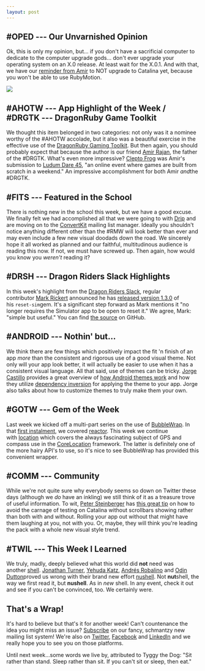 ```yaml
---
layout: post
---
```


#OPED --- Our Unvarnished Opinion
-------------------------------

Ok, this is only my opinion, but... if you don't have a sacrificial computer to dedicate to the computer upgrade gods... don't ever upgrade your operating system on an X.0 release. At least wait for the X.0.1. And with that, we have our [reminder from Amir](https://el2.convertkit-mail2.com/c/preview/pxtehquk/aHR0cHM6Ly9tb3Rpb25lZXJzLnNsYWNrLmNvbS9hcmNoaXZlcy9DMDU1UkRMUzAvcDE1NzEwODU0NDcwODk5MDA=) to NOT upgrade to Catalina yet, because you won't be able to use RubyMotion. 

![](https://files.convertkitcdnn2.com/assets/pictures/197237/2534309/amir.jpg)

#AHOTW --- App Highlight of the Week / #DRGTK --- DragonRuby Game Toolkit
---------------------------------------------------------------------

We thought this item belonged in two categories: not only was it a nominee worthy of the #AHOTW accolade, but it also was a beautiful exercise in the effective use of the [DragonRuby Gaming Toolkit](https://el2.convertkit-mail2.com/c/preview/x6cph3u8/aHR0cHM6Ly9kcmFnb25ydWJ5Lml0Y2guaW8vZHJhZ29ucnVieS1ndGs=). But then again, you should probably expect that because the author is our friend [Amir Rajan](https://el2.convertkit-mail2.com/c/preview/6zsehouv/aHR0cHM6Ly9hbWlycmFqYW4uaXRjaC5pbw==), the father of the #DRGTK. What's even more impressive? [Clepto Frog](https://el2.convertkit-mail2.com/c/preview/kgamh2ug/aHR0cHM6Ly9hbWlycmFqYW4uaXRjaC5pby9jbGVwdG8tZnJvZw==) was Amir's submission to [Ludum Dare 45](https://el2.convertkit-mail2.com/c/preview/59bvh8up/aHR0cHM6Ly9sZGphbS5jb20=), "an online event where games are built from scratch in a weekend." An impressive accomplishment for both Amir *and*the #DRGTK.

#FITS --- Featured in the School
------------------------------

There is nothing new in the school this week, but we have a good excuse. We finally felt we had accomplished all that we were going to with [Drip](https://el2.convertkit-mail2.com/c/preview/22h2h9ur/aHR0cHM6Ly93d3cuZHJpcC5jb20=) and are moving on to the [ConvertKit](https://el2.convertkit-mail2.com/c/preview/qxu8h8ug/aHR0cHM6Ly93d3cuY29udmVydGtpdC5jb20=) mailing list manager. Ideally you shouldn't notice anything different other than the #RMW will look better than ever and may even include a few new visual doodads down the road. We sincerely hope it all worked as planned and our faithful, multitudinous audience is reading this now. If not, we must have screwed up. Then again, how would you know you *weren't* reading it?

#DRSH --- Dragon Riders Slack Highlights
--------------------------------------

In this week's highlight from the [Dragon Riders Slack](https://el2.convertkit-mail2.com/c/preview/gxinhwu7/aHR0cHM6Ly9tb3Rpb25lZXJzLnNsYWNrLmNvbQ==), regular contributor [Mark Rickert](https://el2.convertkit-mail2.com/c/preview/9dfzhduk/aHR0cHM6Ly9hcHAuc2xhY2suY29tL3RlYW0vVU5TTlBBRjhG) announced he has [released version 1.3.0](https://el2.convertkit-mail2.com/c/preview/30tphdu6/aHR0cHM6Ly9tb3Rpb25lZXJzLnNsYWNrLmNvbS9hcmNoaXZlcy9DMDU1UkRMUzAvcDE1NzA4Mjg0MDEwMTk1MDA=) of his `reset-sim`gem. It's a significant step forward as Mark mentions it "no longer requires the Simulator app to be open to reset it." We agree, Mark: "simple but useful." You can find [the source](https://el2.convertkit-mail2.com/c/preview/nrcohquw/aHR0cHM6Ly9naXRodWIuY29tL09UR0FwcHMvcmVzZXQtc2ltL3JlbGVhc2VzL3RhZy92MS4zLjA=) on GitHub.

#ANDROID --- Nothin' but...
-------------------------

We think there are few things which positively impact the fit 'n finish of an app *more* than the consistent and rigorous use of a good visual theme. Not only will your app look better, it will actually be easier to use when it has a consistent visual language. All that said, use of themes can be tricky. [Jorge Castillo](https://el2.convertkit-mail2.com/c/preview/4osvh7uz/aHR0cDovL2pvcmdlY2FzdGlsbG8uZGV2) provides a great overview of [how Android themes work](https://el2.convertkit-mail2.com/c/preview/wea2h6u9/aHR0cHM6Ly9qb3JnZWNhc3RpbGxvLmRldi9kZXBlbmRlbmN5LWludmVyc2lvbi1vbi1hbmRyb2lkLXRoZW1pbmc=) and how they utilize [dependency inversion](https://el2.convertkit-mail2.com/c/preview/rqb8h9u9/aHR0cHM6Ly9lbi53aWtpcGVkaWEub3JnL3dpa2kvRGVwZW5kZW5jeV9pbnZlcnNpb25fcHJpbmNpcGxl) for applying the theme to your app. Jorge also talks about how to customize themes to truly make them your own.

#GOTW --- Gem of the Week
-----------------------

Last week we kicked off a multi-part series on the use of [BubbleWrap](https://el2.convertkit-mail2.com/c/preview/0ghwhgu0/aHR0cHM6Ly9naXRodWIuY29tL3J1Ynltb3Rpb24tY29tbXVuaXR5L0J1YmJsZVdyYXA=). In that [first instalment](https://el2.convertkit-mail2.com/c/preview/8luqh3ue/aHR0cHM6Ly93d3cuZ2V0ZHJpcC5jb20vZGVsaXZlcmllcy9xNDczYmduMmxnbHM4cWNtanl6Mj9fX3M9c2UzNXJranlxdXI5bjl6MW41Y3EmdXRtX3NvdXJjZT1ydWJ5bW90aW9ud2Vla2x5LmNvbSZ1dG1fbWVkaXVtPWVtYWlsJnV0bV9jYW1wYWlnbj1uZXdzbGV0dGVyJnV0bV9jb250ZW50PTQw), we covered [reactor](https://el2.convertkit-mail2.com/c/preview/v6i3hmu2/aHR0cHM6Ly9naXRodWIuY29tL3J1Ynltb3Rpb24tY29tbXVuaXR5L0J1YmJsZVdyYXAvYmxvYi9tYXN0ZXIvbW90aW9uL3JlYWN0b3IucmI=). This week we continue with [location](https://el2.convertkit-mail2.com/c/preview/lnfeh6u5/aHR0cHM6Ly9naXRodWIuY29tL3J1Ynltb3Rpb24tY29tbXVuaXR5L0J1YmJsZVdyYXAjbG9jYXRpb24=) which covers the always fascinating subject of GPS and compass use in the [CoreLocation](https://el2.convertkit-mail2.com/c/preview/mzt7h6uk/aHR0cHM6Ly9kZXZlbG9wZXIuYXBwbGUuY29tL2RvY3VtZW50YXRpb24vY29yZWxvY2F0aW9u) framework. The latter is definitely one of the more hairy API's to use, so it's nice to see BubbleWrap has provided this convenient wrapper.

#COMM --- Community
-----------------

While we're not quite sure why everybody seems so down on Twitter these days (although we *do* have an inkling) we still think of it as a treasure trove of useful information. To wit, [Peter Steinberger](https://el2.convertkit-mail2.com/c/preview/d4cehmuz/aHR0cHM6Ly90d2l0dGVyLmNvbS9zdGVpcGV0ZQ==) has [this great tip](https://el2.convertkit-mail2.com/c/preview/e50sph0u9/aHR0cHM6Ly90d2l0dGVyLmNvbS9zdGVpcGV0ZS9zdGF0dXMvMTE4MTg1MzYzNDYyNTIwMDEyOD9zPTIx) on how to avoid the carnage of testing on Catalina without scrollbars showing rather than both with and without. Rolling your app out without that might have them laughing at you, not with you. Or, maybe, they will think you're leading the pack with a whole new visual style trend.

#TWIL --- This Week I Learned
---------------------------

We truly, madly, deeply believed what this world did **not** need was another [shell](https://el2.convertkit-mail2.com/c/preview/755a7h2uv/aHR0cHM6Ly9lbi53aWtpcGVkaWEub3JnL3dpa2kvVW5peF9zaGVsbA==). [Jonathan Turner](https://el2.convertkit-mail2.com/c/preview/o82bkhwu3/aHR0cDovL3d3dy5qb25hdGhhbnR1cm5lci5vcmc=), [Yehuda Katz](https://el2.convertkit-mail2.com/c/preview/zlehgh7u9/aHR0cHM6Ly95ZWh1ZGFrYXR6LmNvbQ==), [Andrés Robalino](https://el2.convertkit-mail2.com/c/preview/p9xuehquk/aHR0cHM6Ly90d2l0dGVyLmNvbS9hbmRyYXNfaW8=) and [Odin Dutton](https://el2.convertkit-mail2.com/c/preview/xm6iph3u8/aHR0cHM6Ly9vZGluZHV0dG9uLmNvbQ==)proved us wrong with their brand new effort [nushell](https://el2.convertkit-mail2.com/c/preview/68zfehouv/aHR0cDovL3d3dy5qb25hdGhhbnR1cm5lci5vcmcvMjAxOS8wOC9pbnRyb2R1Y2luZy1udXNoZWxsLmh0bWw=). Not **nut**shell, the way we first read it, but **nushell**. As in *new* shell. In any event, check it out and see if you can't be convinced, too. We certainly were.

That's a Wrap!
--------------

It's hard to believe but that's it for another week! Can't countenance the idea you might miss an issue? [Subscribe](https://el2.convertkit-mail2.com/c/preview/k0gtmh2ug/aHR0cHM6Ly8tLTk2NzEuY2sucGFnZS9mNGRmZWQ1YzE5) on our fancy, schmantzy new mailing list system! We're also on [Twitter](https://el2.convertkit-mail2.com/c/preview/5q9cvh8up/aHR0cHM6Ly90d2l0dGVyLmNvbS93bmR4c2Nob29s), [Facebook](https://el2.convertkit-mail2.com/c/preview/272s2h9ur/aHR0cHM6Ly93d3cuZmFjZWJvb2suY29tL3duZHhzY2hvb2w=) and [LinkedIn](https://el2.convertkit-mail2.com/c/preview/qdxa8h8ug/aHR0cHM6Ly93d3cubGlua2VkaW4uY29tL2NvbXBhbnkvd25keHNjaG9vbA==) and we really hope you to see you on those platforms.

Until next week...some words we live by, attributed to Tyggy the Dog: "Sit rather than stand. Sleep rather than sit. If you can't sit or sleep, then eat."